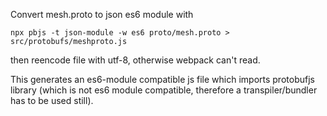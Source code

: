Convert mesh.proto to json es6 module with
```
npx pbjs -t json-module -w es6 proto/mesh.proto > src/protobufs/meshproto.js
```
then reencode file with utf-8, otherwise webpack can't read.

This generates an es6-module compatible js file which imports protobufjs library (which is not es6 module compatible, therefore a transpiler/bundler has to be used still).